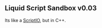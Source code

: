 ## Liquid Script Sandbox v0.03
Its like a [ScriptIO](https://github.com/AshenHermit/ScriptIO), but in C++.